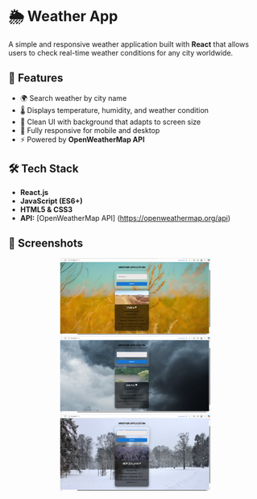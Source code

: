 # 🌦️ Weather App

A simple and responsive weather application built with **React** that allows users to check real-time weather conditions for any city worldwide.  

## 🚀 Features
- 🌍 Search weather by city name  
- 🌡️ Displays temperature, humidity, and weather condition  
- 🎨 Clean UI with background that adapts to screen size  
- 📱 Fully responsive for mobile and desktop  
- ⚡ Powered by **OpenWeatherMap API**  

## 🛠️ Tech Stack
- **React.js**  
- **JavaScript (ES6+)**  
- **HTML5 & CSS3**    
- **API:** [OpenWeatherMap API] (https://openweathermap.org/api)  

## 📸 Screenshots
<p align="center">
  <img src="./src/assets/ss1.png"
  alt="Image1" width="300"/>
  <img src="./src/assets/ss2.png"
   alt="image2" width="300"/>
  <img src="./src/assets/ss3.png"
    alt="image3" width="300"/>
</p>

